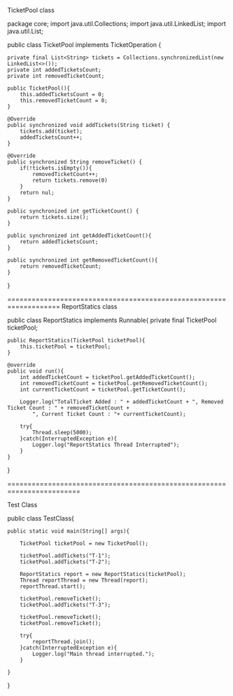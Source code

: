 TicketPool class

package core;
import java.util.Collections;
import java.util.LinkedList;
import java.util.List;

public class TicketPool implements TicketOperation {

	private final List<String> tickets = Collections.synchronizedList(new LinkedList<>());
	private int addedTicketsCount;
	private int removedTicketCount;
	
	public TicketPool(){
		this.addedTicketsCount = 0;
		this.removedTicketCount = 0;
	}
	
	@Override
	public synchronized void addTickets(String ticket) {
		tickets.add(ticket);
		addedTicketsCount++;
	}
	
	@Override
	public synchronized String removeTicket() {
		if(!tickets.isEmpty()){
			removedTicketCount++;
			return tickets.remove(0)
		}
		return nul;
	}
	
	public synchronized int getTicketCount() {
		return tickets.size();
	}
	
	public synchronized int getAddedTicketCount(){
		return addedTicketsCount;
	}
	
	public synchronized int getRemovedTicketCount(){
		return removedTicketCount;
	}
}


===================================================================
ReportStatics class

public class ReportStatics implements Runnable{
	private final TicketPool ticketPool;
	
	public ReportStatics(TicketPool ticketPool){
		this.ticketPool = ticketPool;
	}
	
	@override
	public void run(){
		int addedTicketCount = ticketPool.getAddedTicketCount();
		int removedTicketCount = ticketPool.getRemovedTicketCount();
		int currentTicketCount = ticketPool.getTicketCount();
		
		Logger.log("TotalTicket Added : " + addedTicketCount + ", Removed Ticket Count : " + removedTicketCount +
			", Current Ticket Count : "+ currentTicketCount);
			
		try{
			Thread.sleep(5000);
		}catch(InterruptedException e){
			Logger.log("ReportStatics Thread Interrupted");
		}
	}
}

========================================================================

Test Class

public class TestClass{
	
	public static void main(String[] args){
	
		TicketPool ticketPool = new TicketPool();
		
		ticketPool.addTickets("T-1");
		ticketPool.addTickets("T-2");
		
		ReportStatics report = new ReportStatics(ticketPool);
		Thread reportThread = new Thread(report);
		reportThread.start();
		
		ticketPool.removeTicket();
		ticketPool.addTickets("T-3");
		
		ticketPool.removeTicket();
		ticketPool.removeTicket();
		
		try{
			reportThread.join();
		}catch(InterruptedException e){
			Logger.log("Main thread interrupted.");
		}
	
	}
	
}